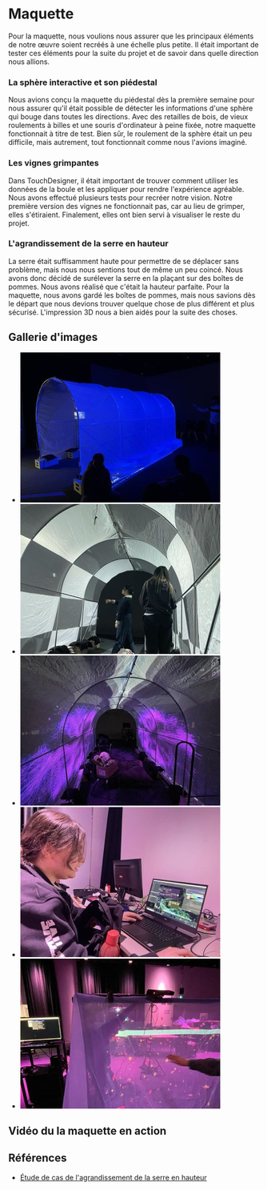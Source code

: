 # Maquette

Pour la maquette, nous voulions nous assurer que les principaux éléments de notre œuvre soient recréés à une échelle plus petite. Il était important de tester ces éléments pour la suite du projet et de savoir dans quelle direction nous allions.

### La sphère interactive et son piédestal 
Nous avions conçu la maquette du piédestal dès la première semaine pour nous assurer qu'il était possible de détecter les informations d'une sphère qui bouge dans toutes les directions. Avec des retailles de bois, de vieux roulements à billes et une souris d'ordinateur à peine fixée, notre maquette fonctionnait à titre de test. Bien sûr, le roulement de la sphère était un peu difficile, mais autrement, tout fonctionnait comme nous l'avions imaginé.

### Les vignes grimpantes 
Dans TouchDesigner, il était important de trouver comment utiliser les données de la boule et les appliquer pour rendre l'expérience agréable. Nous avons effectué plusieurs tests pour recréer notre vision. Notre première version des vignes ne fonctionnait pas, car au lieu de grimper, elles s'étiraient. Finalement, elles ont bien servi à visualiser le reste du projet.

### L'agrandissement de la serre en hauteur
La serre était suffisamment haute pour permettre de se déplacer sans problème, mais nous nous sentions tout de même un peu coincé. Nous avons donc décidé de surélever la serre en la plaçant sur des boîtes de pommes. Nous avons réalisé que c'était la hauteur parfaite. Pour la maquette, nous avons gardé les boîtes de pommes, mais nous savions dès le départ que nous devions trouver quelque chose de plus différent et plus sécurisé. L'impression 3D nous a bien aidés pour la suite des choses.


## Gallerie d'images

* ![Maquette Tunnel - Boites de pommes](maquette-01.jpg)
* ![Maquette Tunnel - Mapping initial](maquette-02.jpg)
* ![Maquette Tunnel - Projections Climax](maquette-03.jpg)
* ![Maquette Tunnel - Vignes initiales](maquette-04.jpg)
* ![Maquette Tunnel - Test des toiles](maquette-06.jpg)

## Vidéo du la maquette en action

## Références 

* [Étude de cas de l'agrandissement de la serre en hauteur](https://tprangers.github.io/internature/#/30_production/90_etudes/connecteur-serre/)



